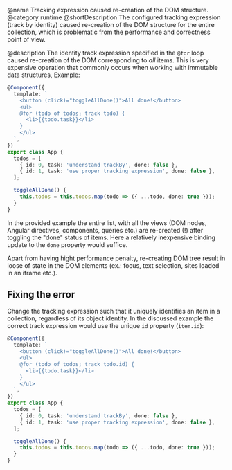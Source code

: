 @name Tracking expression caused re-creation of the DOM structure.
@category runtime
@shortDescription The configured tracking expression (track by identity) caused re-creation of the DOM structure for the entire collection, which is problematic from the performance and correctness point of view.

@description
The identity track expression specified in the `@for` loop caused re-creation of the DOM corresponding to _all_ items. This is very expensive operation that commonly occurs when working with immutable data structures, Example:

```typescript
@Component({
  template: `
    <button (click)="toggleAllDone()">All done!</button>
    <ul>
    @for (todo of todos; track todo) {
      <li>{{todo.task}}</li>
    }
    </ul>
  `,
})
export class App {
  todos = [
    { id: 0, task: 'understand trackBy', done: false },
    { id: 1, task: 'use proper tracking expression', done: false },
  ];

  toggleAllDone() {
    this.todos = this.todos.map(todo => ({ ...todo, done: true }));
  }
}
```

In the provided example the entire list, with all the views (DOM nodes, Angular directives, components, queries etc.) are re-created (!) after toggling the "done" status of items. Here a relatively inexpensive binding update to the `done` property would suffice. 

Apart from having hight performance penalty, re-creating DOM tree result in loose of state in the DOM elements (ex.: focus, text selection, sites loaded in an iframe etc.).

## Fixing the error

Change the tracking expression such that it uniquely identifies an item in a collection, regardless of its object identity. In the discussed example the correct track expression would use the unique `id` property (`item.id`):

```typescript
@Component({
  template: `
    <button (click)="toggleAllDone()">All done!</button>
    <ul>
    @for (todo of todos; track todo.id) {
      <li>{{todo.task}}</li>
    }
    </ul>
  `,
})
export class App {
  todos = [
    { id: 0, task: 'understand trackBy', done: false },
    { id: 1, task: 'use proper tracking expression', done: false },
  ];

  toggleAllDone() {
    this.todos = this.todos.map(todo => ({ ...todo, done: true }));
  }
}
```
